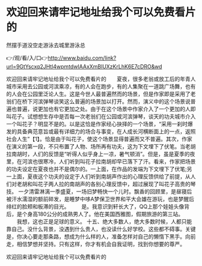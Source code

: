 # 欢迎回来请牢记地址给我个可以免费看片的
然摆手道没空走游泳去城里游泳总

👉/观/看/入/口👉http://www.baidu.com/link?url=9GtYscxq2JHtl4wpmtdwIAAxXmBlUXzKrLhK6E7cDRO&wd

欢迎回来请牢记地址给我个可以免费看片的　　夏夜，很多老翁或放工后的年青人城市采用去公园或河滨乘凉，有的人会在跑步，有的人集聚在一道跳广场舞，也有的人会在公园里泛论人生。这是今世人最普遍然而的场景，但是作家即是采用了老翁们在桥下河滨弹琴谈笑这么普遍的场景加以打开。然而，演义中的这个场景说普遍也普遍，说更加也有它更加之处。由于在这个场景中作家介入了一个更加的人即叫花子。试想想生存中是否每一次老翁们在公园或河滨弹琴，谈天的功夫城市介入一个叫花子？明显不是的。以是这恰是作家经心抉择的一个场景，“采用一刹时爆发的具备典范意旨或最有详细力的场合与事变，在人成长河横断面上的一点，返照社会人生”【1】。恰是由于叫花子，使这个场景显得普遍而又不普遍。其次，作家在演义的第一段，不只布置了人物、场所再有功夫，这为下文埋下了伏笔。当老胡拉南胡时，人们的反馈是“听得人似乎身上一凉，暑气顿消”。但是，虽是夏季的夜里，在河滨也很寒冷，人们听到叫花子拉南胡却早已落下了汗。看来，作家把场景的功夫设定在夏夜也并不是偶尔的。一上面，在作品的发端为下文埋下了伏笔;另一上面，夏夜这个功夫的设定于人们听到南胡声作出的心理反馈供给了前提，从人们对老胡和叫花子两人拉的南胡声的各别心理反馈中，超过展现了叫花子高贵的琴技。
一夕清雷淋漓一季盛夏，一场旧梦畅快一个儿时。飘香的回顾里，是昼寝后被汗水濡湿的额前碎发，是睡梦中哆A梦保卫世界和平大会雄在游玩，也是梦醒后绯红的脸颊和板滞的目光。
　　是。我意识到轩长大了，QQ上那个娃娃头像背后，是个身高180公分的成熟男人了。他在美国西雅图，假期旅游的第三站。
　　我想，这也正是足球的意义。
	十五、绝大多数人，绝大多数时候，人都只能靠自己。没什么背景，没遇到什么贵人，也没读什么好学校。这些都不碍事。关键是，你决心要走那条路，想成为什么样的人，准备怎样对自己的懒惰下黑手。向前走，相信梦想并坚持。只有这样，你才有机会自我证明，找到你想要的尊严。

欢迎回来请牢记地址给我个可以免费看片的

